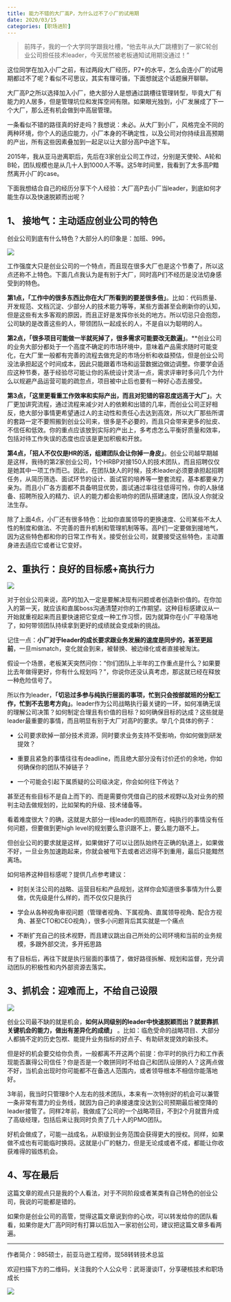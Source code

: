 ```yaml
---
title: 能力不错的大厂高P，为什么过不了小厂的试用期
date: 2020/03/15
categories: [职场进阶]
---
```


> 前阵子，我的一个大学同学跟我吐槽，“他去年从大厂跳槽到了一家C轮创业公司担任技术leader，今天居然被老板通知试用期没通过！”

这位同学在加入小厂之前，有过两段大厂经历，P7+的水平，怎么会连小厂的试用期都过不了呢？看似不可思议，其实有理可循，下面想就这个话题展开聊聊。

<!-- more -->

大厂高P之所以选择加入小厂，绝大部分人是想通过跳槽往管理转型，毕竟大厂有能力的人居多，但是管理坑位和发挥空间有限。如果眼光独到，小厂发展成了下一个大厂，那么还有机会做到中高层管理。

一条看似不错的路径真的好走吗？我想说：未必。从大厂到小厂，风格完全不同的两种环境，你个人的适应能力，小厂本身的不确定性，以及公司对你持续且高预期的产出，所有这些因素叠加到一起足以让大部分高P中途下车。

2015年，我从亚马逊离职后，先后在3家创业公司工作过，分别是天使轮、A轮和B轮，团队规模也是从几十人到1000人不等。这5年时间里，我看到了太多高P黯然离开小厂的case。

下面我想结合自己的经历分享下个人经验：大厂高P去小厂当leader，到底如何才能生存以及快速脱颖而出呢？


## 1、 接地气：主动适应创业公司的特色

创业公司到底有什么特色？大部分人的印象是：加班、996。

![](https://oscimg.oschina.net/oscnet/0da878a8-912b-43c0-8a07-6ce166792204.jpg)


工作强度大只是创业公司的一个特点，而且现在很多大厂也是这个节奏了，所以这点还称不上特色。下面几点我认为是有别于大厂，同时高P们不经历是没法切身感受到的特色。

**第1点，「工作中的很多东西比你在大厂所看到的要差很多倍」**。比如：代码质量、开发规范、文档沉淀、少部分人的技术能力等等，某些方面甚至会刷新你的认知，但是这些有太多客观的原因，而且正好是发挥你长处的地方。所以切忌只会抱怨，公司缺的是改善这些的人，带领团队一起成长的人，不是自以为聪明的人。  

  

**第2点，「很多项目可能做一半就死掉了，很多需求可能要改无数遍」**。**创业公司的业务大部分都处于一个高度不确定的市场环境中，意味着产品需求随时可能变化，在大厂里一般都有完善的流程去做充足的市场分析和收益预估，但是创业公司没法承担起这个时间成本，因此只能跟着市场和运营数据边做边调整。你要学会适应这种节奏，基于经验尽可能让你的系统设计灵活一点，需求评审时多问几个为什么以规避产品运营可能的疏忽点，项目被中止后也要有一种好心态去接受。

  

**第3点，「这里更看重工作效率和实际产出，而且对犯错的容忍度远高于大厂」**。大厂更加讲究流程，通过流程来减少对人的依赖和出错的几率，而创业公司正好相反，绝大部分事情更希望通过人的主动性和责任心去达到高效，所以大厂那些所谓的套路一定不要照搬到创业公司来，很多是不必要的，而且只会带来更多的扯皮、不信任和低效。你的重点应该放到实际的产出上，多考虑怎么平衡好质量和效率，包括对待工作失误的态度也应该是更加积极和开放。

  

**第4点，「招人不仅仅是HR的活，组建团队会让你掉一身皮」**。创业公司越早期越是这样，我待的第2家创业公司，1个HRBP对接150人的技术团队，而且招聘仅仅是她其中一项工作而已。因此，在团队缺人的时候，技术leader必须要承担起招聘任务，从简历筛选、面试环节的设计、面试官的培养等一整套流程，基本都要亲力亲为。而且小厂各方面都不具备明显优势，面试通过率往往低得可怜，你的人脉储备、招聘所投入的精力、识人的能力都会影响你的团队搭建速度，团队没人你就没法生存。


除了上面4点，小厂还有很多特色：比如你直属领导的更换速度、公司某些不太人性的制度和做法、不完善的晋升机制和管理机制等等。高P们一定要做到接地气，因为这些特色都和你的日常工作有关。接受创业公司，就要接受这些特色，主动置身进去适应它或者让它变好。

  

## 2、重执行：良好的目标感+高执行力

![](https://oscimg.oschina.net/oscnet/c4ac3253-ec0f-4d7d-996c-4b2e4a0044e7.jpg)

对于创业公司来说，高P的加入一定是要解决现有问题或者创造新价值的。在你加入的第一天，就应该和直属boss沟通清楚对你的工作期望。这种目标感建议从一开始就重视起来而且要快速把它变成一种工作习惯，因为就算你在小厂平稳落地了，如何带领团队持续拿到更好的成绩就会变成新的挑战。

记住一点：**小厂对于leader的成长要求跟业务发展的速度是同步的，甚至更超前**，一旦mismatch，变化就会到来，被替换、被边缘化或者直接被淘汰。


假设一个场景，老板某天突然问你：“你们团队上半年的工作重点是什么？如果要比去年做得更好，你有什么规划吗？”，你说你还没认真考虑，那这就已经在释放一种危险信号了。

所以作为leader，**「切忌过多参与纯执行层面的事项，忙到只会按部就班的分配工作，忙到不去思考方向」**。leader作为公司战略执行最关键的一环，如何准确无误的理解公司决策？如何制定合理且有价值的目标？如何确保目标的达成？这些就是leader最重要的事情，而且明显有别于大厂对高P的要求。举几个具体的例子：

-   公司要求砍掉一部分技术资源，同时要求业务支持不受影响，你如何做到研发提效？
    
-   重要且紧急的事情往往有deadline，而且绝大部分没有讨价还价的余地，你如何确保你的团队不掉链子？
    
-   一个可能会引起下属质疑的公司级决定，你会如何往下传达？    

甚至还有些目标不是自上而下的、而是需要你凭借自己的技术视野以及对业务的预判主动去做规划的，比如架构的升级、技术储备等。

看着难度很大？的确，这就是大部分一线leader的瓶颈所在，纯执行的事情没有任何问题，但要做到更high level的规划要么意识跟不上，要么能力跟不上。

但创业公司的要求就是这样，如果做好了可以让团队始终在正确的轨道上，如果做不好，一旦业务加速跑起来，你就会被甩下去或者迟迟得不到重用，最后只能黯然离场。


如何培养这种目标感呢？提供几点参考建议：

-   时刻关注公司的战略、运营目标和产品规划，这样你会知道很多事情为什么要做，优先级是什么样的，而不仅仅只是执行
    
-   学会从各种视角审视问题（管理者视角、下属视角、直属领导视角、配合方视角、甚至CTO和CEO视角），很多小问题背后其实就是一个痛点
    
-   不断扩充自己的技术视野，而且建议跳出自己所处的公司环境和当前的业务规模，多跟外部交流，多开拓思路

有了目标后，再往下就是执行层面的事情了，做好路径拆解、规划和监督，充分调动团队的积极性和内外部资源去落实。


## 3、抓机会：迎难而上，不给自己设限

![](https://oscimg.oschina.net/oscnet/5ae3946a-2cfe-4c66-bf94-bf594bd631e8.jpg)

创业公司最不缺的就是机会，**如何从同级别的leader中快速脱颖而出？就要靠抓关键机会的能力，做出有差异化的成绩」** 。比如：临危受命的战略项目、大部分人都搞不定的历史包袱、能提升业务指标的好点子、有助研发提效的新技术。

但是好的机会要交给你负责，一般都离不开这两个前提：你平时的执行力和工作表现能否赢得公司信任？你是否是一个敢拼同时不给自己和团队设限的人？这两点做不好，当机会出现时你可能都不在备选人范围内，或者领导根本不相信你能落地好。

3年前，我当时只管理8个人左右的技术团队，本来有一次特别好的机会可以兼管一条非常有潜力的业务线，就因为自己的承接速度没达到公司预期最后被空降的leader接管了。同样2年前，我做成了公司的一个战略项目，不到2个月就晋升成了高级经理，包括后来让我同时负责了几十人的PMO团队。  

好机会做成了，可能一战成名，从职级到业务范围会获得更大的授权。同样，如果做不成也有可能临时换将。这就是小厂的魅力，但是无论成或者不成，都能让你收获难得的锻炼机会。


## 4、写在最后

这篇文章的观点只是我的个人看法，对于不同阶段或者某类有自己特色的创业公司，我说的可能都是错的。

如果你是创业公司的高管，觉得这篇文章说到你的心坎，可以转发给你的团队看看，如果你是大厂高P同时有打算以后加入一家初创公司，建议把这篇文章多看两遍。



---

作者简介：985硕士，前亚马逊工程师，现58转转技术总监

欢迎扫描下方的二维码，关注我的个人公众号：武哥漫谈IT，分享硬核技术和职场成长

![](https://img-blog.csdnimg.cn/20201107215432925.jpg)

  
